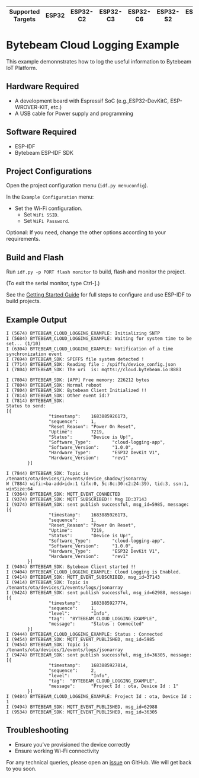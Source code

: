 | Supported Targets | ESP32 | ESP32-C2 | ESP32-C3 | ESP32-C6 | ESP32-S2 | ESP32-S3 |
| ----------------- | ----- | -------- | -------- | -------- | -------- | -------- |

# Bytebeam Cloud Logging Example
This example demonnstrates how to log the useful information to Bytebeam IoT Platform.

## Hardware Required
- A development board with Espressif SoC (e.g.,ESP32-DevKitC, ESP-WROVER-KIT, etc.)
- A USB cable for Power supply and programming

## Software Required
- ESP-IDF
- Bytebeam ESP-IDF SDK

## Project Configurations

Open the project configuration menu (`idf.py menuconfig`).

In the `Example Configuration` menu:

- Set the Wi-Fi configuration.
  - Set `WiFi SSID`.
  - Set `WiFi Password`.

Optional: If you need, change the other options according to your requirements.

## Build and Flash

Run `idf.py -p PORT flash monitor` to build, flash and monitor the project.

(To exit the serial monitor, type Ctrl-].)

See the [Getting Started Guide](https://docs.espressif.com/projects/esp-idf/en/latest/get-started/index.html) for full steps to configure and use ESP-IDF to build projects.

## Example Output

```
I (5674) BYTEBEAM_CLOUD_LOGGING_EXAMPLE: Initializing SNTP
I (5684) BYTEBEAM_CLOUD_LOGGING_EXAMPLE: Waiting for system time to be set... (1/10)
I (6304) BYTEBEAM_CLOUD_LOGGING_EXAMPLE: Notification of a time synchronization event
I (7694) BYTEBEAM_SDK: SPIFFS file system detected !
I (7714) BYTEBEAM_SDK: Reading file : /spiffs/device_config.json
I (7804) BYTEBEAM_SDK: The uri  is: mqtts://cloud.bytebeam.io:8883

I (7804) BYTEBEAM_SDK: [APP] Free memory: 226212 bytes
I (7804) BYTEBEAM_SDK: Normal reboot
I (7804) BYTEBEAM_SDK: Bytebeam Client Initialized !!
I (7814) BYTEBEAM_SDK: Other event id:7
I (7814) BYTEBEAM_SDK:
Status to send:
[{
                "timestamp":    1683885926173,
                "sequence":     1,
                "Reset_Reason": "Power On Reset",
                "Uptime":       7219,
                "Status":       "Device is Up!",
                "Software_Type":        "cloud-logging-app",
                "Software_Version":     "1.0.0",
                "Hardware_Type":        "ESP32 DevKit V1",
                "Hardware_Version":     "rev1"
        }]

I (7844) BYTEBEAM_SDK: Topic is /tenants/ota/devices/1/events/device_shadow/jsonarray
W (7884) wifi:<ba-add>idx:1 (ifx:0, 5c:8c:30:c2:24:39), tid:3, ssn:1, winSize:64
I (9364) BYTEBEAM_SDK: MQTT_EVENT_CONNECTED
I (9374) BYTEBEAM_SDK: MQTT SUBSCRIBED!! Msg ID:37143
I (9374) BYTEBEAM_SDK: sent publish successful, msg_id=5985, message:[{
                "timestamp":    1683885926173,
                "sequence":     1,
                "Reset_Reason": "Power On Reset",
                "Uptime":       7219,
                "Status":       "Device is Up!",
                "Software_Type":        "cloud-logging-app",
                "Software_Version":     "1.0.0",
                "Hardware_Type":        "ESP32 DevKit V1",
                "Hardware_Version":     "rev1"
        }]
I (9404) BYTEBEAM_SDK: Bytebeam Client started !!
I (9404) BYTEBEAM_CLOUD_LOGGING_EXAMPLE: Cloud Logging is Enabled.
I (9414) BYTEBEAM_SDK: MQTT_EVENT_SUBSCRIBED, msg_id=37143
I (9414) BYTEBEAM_SDK: Topic is /tenants/ota/devices/1/events/logs/jsonarray
I (9424) BYTEBEAM_SDK: sent publish successful, msg_id=62988, message:[{
                "timestamp":    1683885927774,
                "sequence":     1,
                "level":        "Info",
                "tag":  "BYTEBEAM_CLOUD_LOGGING_EXAMPLE",
                "message":      "Status : Connected"
        }]
I (9444) BYTEBEAM_CLOUD_LOGGING_EXAMPLE: Status : Connected
I (9454) BYTEBEAM_SDK: MQTT_EVENT_PUBLISHED, msg_id=5985
I (9454) BYTEBEAM_SDK: Topic is /tenants/ota/devices/1/events/logs/jsonarray
I (9474) BYTEBEAM_SDK: sent publish successful, msg_id=36305, message:[{
                "timestamp":    1683885927814,
                "sequence":     2,
                "level":        "Info",
                "tag":  "BYTEBEAM_CLOUD_LOGGING_EXAMPLE",
                "message":      "Project Id : ota, Device Id : 1"
        }]
I (9484) BYTEBEAM_CLOUD_LOGGING_EXAMPLE: Project Id : ota, Device Id : 1
I (9494) BYTEBEAM_SDK: MQTT_EVENT_PUBLISHED, msg_id=62988
I (9534) BYTEBEAM_SDK: MQTT_EVENT_PUBLISHED, msg_id=36305
```

## Troubleshooting

- Ensure you've provisioned the device correctly
- Ensure working Wi-Fi connectivity

For any technical queries, please open an [issue](https://github.com/bytebeamio/bytebeam-esp-idf-sdk/issues) on GitHub. We will get back to you soon.